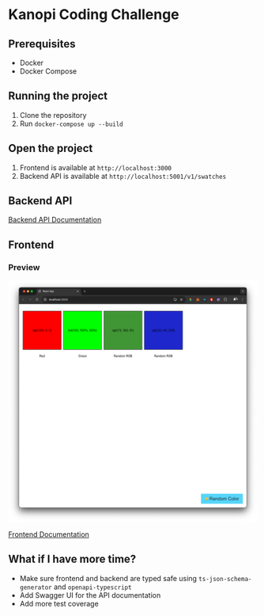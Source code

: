 # Kanopi Coding Challenge
  
## Prerequisites

- Docker
- Docker Compose

## Running the project

1. Clone the repository
2. Run `docker-compose up --build`

## Open the project

1. Frontend is available at `http://localhost:3000`
2. Backend API is available at `http://localhost:5001/v1/swatches`

## Backend API

[Backend API Documentation](./backend/README.md)

## Frontend

### Preview

![Preview](./frontend.png)

[Frontend Documentation](./frontend/README.md)

## What if I have more time?

- Make sure frontend and backend are typed safe using `ts-json-schema-generator` and `openapi-typescript`
- Add Swagger UI for the API documentation
- Add more test coverage
